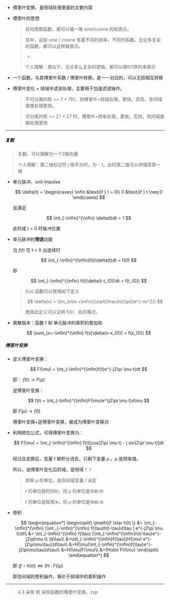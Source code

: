 - 傅里叶变换，是频域处理里面的主要内容

- 傅里叶的思想
  
  > 任何周期函数，都可以被一堆 sine/cosine 的和表示。
  > 
  > 其中，这些 sine / cosine 有着不同的频率，不同的系数。无论多复杂的函数，都可以这样被表示。
  > 
  > -
  > 
  > 个人理解：类似于，无论多么复杂的逻辑，都可以用0/1序列来表示

- 一个函数，与其傅里叶系数 / 傅里叶转换，是一一对应的，可以无损相互转换

- 傅里叶变化 + 频域中滤波处理，主要用于加速滤波操作。
  
  > 不可分离的核 >= 7 * 7时，则傅里叶+频域处理，更快。否则，空间域直接处理更快。
  > 
  > 可分离的核 >=  27 * 27 时，傅里叶+频率处理，更快。否则，空间域直接处理更快

---

##### 复数

> 复数，可以理解为一个2维向量
> 
> 个人理解：第二维标记符 j 做平方时，为 - 1。此时第二维可以坍塌至第一维

- 单元脉冲，unit impulse
  
  $$
  \delta(t) = \begin{cases}
\infin &\text{if } t = 0\\
0 &\text{if } t \neq 0
\end{cases}
  $$
  
  且满足
  
  $$
  \int_{-\infin}^{\infin} \delta(t)dt = 1
  $$
  
  此时成 t = 0 时脉冲位置

- 单元脉冲的**筛选**功能
  
  当 $f(t)$ 在 t = 0 出连续时
  
  $$
  \int_{-\infin}^{\infin}f(t)\delta(t)dt = f(0)
  $$
  
  即
  
  $$
  \int_{-\infin}^{\infin} f(t)\delta(t-t_{0})dt = f(t_{0})
  $$
  
  > $\delta(x)$ 函数可以使用如下定义
  > 
  > $$
  > \delta(x) = \lim_{n\to +\infin}(\sqrt{\frac{n}{\pi}}e^{-nx^2})
  > $$
  > 
  > 使用此定义可以证明 f(0） 处的等式。

- 离散版本：函数 f 和 单元脉冲的乘积的累加和
  
  $$
  \sum_{x=-\infin}^{\infin} f(x)\delta(x-x_{0}) = f(x_{0})
  $$

##### 傅里叶变换

- 定义傅里叶变换：
  
  $$
  F(\mu) = \int_{-\infin}^{\infin}f(t)e^{-j2\pi \mu t}dt
  $$
  
  即： $f(t) \to F(\mu)$
  
  逆傅里叶变换：
  
  $$
  f(t) = \int_{-\infin}^{\infin}F(\mu)e^{j2\pi \mu t}d\mu
  $$
  
  即 $F(\mu) \to f(t)$
  
  傅里叶变换+逆傅里叶变换，被成为傅里叶变换对

- 利用欧拉公式，可得傅里叶变换为：
  
  $$
  F(\mu) = \int_{-\infin}^{\infin} f(t)[cos(2\pi \mu t) - j sin(2\pi \mu t)]dt
  $$
  
  经过此变换后，变量 $t$ 被积分消去，只剩下变量 $\mu$ 。$\mu$ 是频率值。
  
  所以，说傅里叶变化后的域，是频域！！
  
  > 频率 $\mu$ 的单位，由空间域变量 $t$ 决定
  > 
  > $t$ 的单位是时间`秒`，则 $\mu$ 的单位是`周期/秒`
  > 
  > $t$ 的单位是距离`米`，则 $\mu$ 的单位是`周期/米`

- 卷积
  
  $$
  \begin{equation*}
\begin{split}
\jmath\{f \star h(t) \} 
&= \int_{-\infin}^{\infin} [\int _{-\infin}^{\infin} f(\tau)h(t-\tau)d\tau ] e^{-j2\pi \mu t}dt\\
&= \int_{-\infin}^{\infin} f(\tau) [\int_{-\infin}^{\infin}h(t-\tau)e^{-j2\pi\mu t} ]d\tau\\
&=\int_{-\infin}^{\infin}f(\tau)[H(\mu) e^{-j2\pi\mu\tau}]d\tau\\
&=H(\mu)\int_{-\infin}^{\infin}f(\tau)e^{-j2\pi\mu\tau}d\tau\\
&=H(\mu)F(\mu)\\
&=(H\dot F)(\mu)
\end{split}
\end{equation*}
  $$
  
  即 $(f\star h)(t) \iff (H \cdot F)(\mu)$
  
  即空间域的卷积操作，等价于频域中的乘积操作

---

> 4.3 采样 和 采样函数的傅里叶变换。zyp
